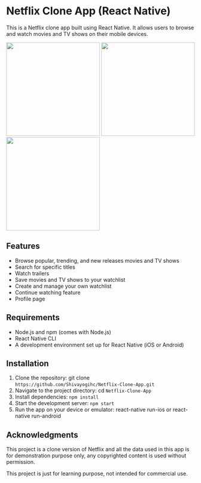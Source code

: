 # Netflix Clone App (React Native)
This is a Netflix clone app built using React Native. It allows users to browse and watch movies and TV shows on their mobile devices.

<img src="https://user-images.githubusercontent.com/88485343/212465758-350da6b2-d817-4a44-b58c-3bc131728168.jpg" width="250"> <img src="https://user-images.githubusercontent.com/88485343/212465771-6d31d26a-8385-4b46-b908-b269cb25417b.jpg" width="250">  <img src="https://user-images.githubusercontent.com/88485343/212465783-8ea7a698-f3a7-4e4b-85f8-ae06b267dfa4.jpg" width="250"> 


## Features
* Browse popular, trending, and new releases movies and TV shows
* Search for specific titles
* Watch trailers
* Save movies and TV shows to your watchlist
* Create and manage your own watchlist
* Continue watching feature
* Profile page

## Requirements
* Node.js and npm (comes with Node.js)
* React Native CLI
* A development environment set up for React Native (iOS or Android)

## Installation
1. Clone the repository: git clone ``` https://github.com/Shivayogihc/Netflix-Clone-App.git ```
2. Navigate to the project directory: cd ``` Netflix-Clone-App ```
3. Install dependencies: ``` npm install ```
4. Start the development server: ``` npm start ```
5. Run the app on your device or emulator: react-native run-ios or react-native run-android

## Acknowledgments
This project is a clone version of Netflix and all the data used in this app is for demonstration purpose only, any copyrighted content is used without permission.

This project is just for learning purpose, not intended for commercial use.
